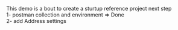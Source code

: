 This demo is a bout to create a sturtup reference project
next step <br>
1- postman collection and environment => Done<br>
2- add Address settings <br>
